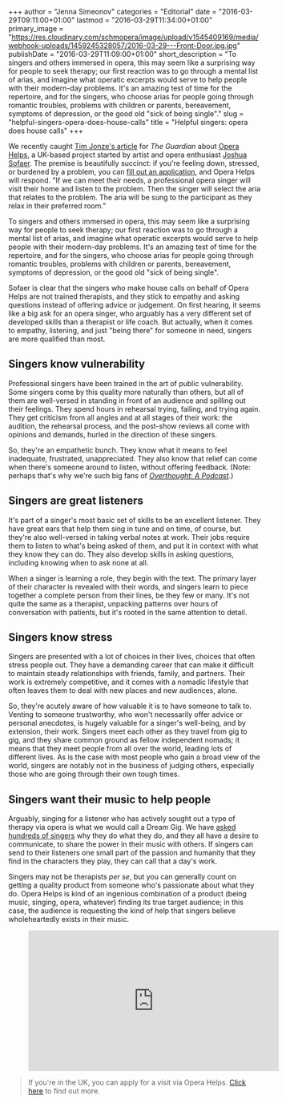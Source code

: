 +++
author = "Jenna Simeonov"
categories = "Editorial"
date = "2016-03-29T09:11:00+01:00"
lastmod = "2016-03-29T11:34:00+01:00"
primary_image = "https://res.cloudinary.com/schmopera/image/upload/v1545409169/media/webhook-uploads/1459245328057/2016-03-29---Front-Door.jpg.jpg"
publishDate = "2016-03-29T11:09:00+01:00"
short_description = "To singers and others immersed in opera, this may seem like a surprising way for people to seek therapy; our first reaction was to go through a mental list of arias, and imagine what operatic excerpts would serve to help people with their modern-day problems. It&#039;s an amazing test of time for the repertoire, and for the singers, who choose arias for people going through romantic troubles, problems with children or parents, bereavement, symptoms of depression, or the good old &quot;sick of being single&quot;."
slug = "helpful-singers-opera-does-house-calls"
title = "Helpful singers: opera does house calls"
+++

We recently caught [Tim Jonze's article](http://www.theguardian.com/music/2016/mar/27/home-therapy-opera-singers-anxious-stressed-ease-worries) for *The Guardian* about [Opera Helps](http://www.operahelps.com/), a UK-based project started by artist and opera enthusiast [Joshua Sofaer](http://www.joshuasofaer.com/2016/02/opera-helps-uk-tour/). The premise is beautifully succinct: if you're feeling down, stressed, or burdened by a problem, you can [fill out an application](http://www.operahelps.com/#apply), and Opera Helps will respond. "If we can meet their needs, a professional opera singer will visit their home and listen to the problem. Then the singer will select the aria that relates to the problem. The aria will be sung to the participant as they relax in their preferred room."

To singers and others immersed in opera, this may seem like a surprising way for people to seek therapy; our first reaction was to go through a mental list of arias, and imagine what operatic excerpts would serve to help people with their modern-day problems. It's an amazing test of time for the repertoire, and for the singers, who choose arias for people going through romantic troubles, problems with children or parents, bereavement, symptoms of depression, or the good old "sick of being single".

Sofaer is clear that the singers who make house calls on behalf of Opera Helps are not trained therapists, and they stick to empathy and asking questions instead of offering advice or judgement. On first hearing, it seems like a big ask for an opera singer, who arguably has a very different set of developed skills than a therapist or life coach. But actually, when it comes to empathy, listening, and just "being there" for someone in need, singers are more qualified than most.

## Singers know vulnerability

Professional singers have been trained in the art of public vulnerability. Some singers come by this quality more naturally than others, but all of them are well-versed in standing in front of an audience and spilling out their feelings. They spend hours in rehearsal trying, failing, and trying again. They get criticism from all angles and at all stages of their work: the audition, the rehearsal process, and the post-show reviews all come with opinions and demands, hurled in the direction of these singers.

So, they're an empathetic bunch. They know what it means to feel inadequate, frustrated, unappreciated. They also know that relief can come when there's someone around to listen, without offering feedback. (Note: perhaps that's why we're such big fans of [*Overthought: A Podcast*](http://www.overthoughtpodcast.com/).) 

## Singers are great listeners

It's part of a singer's most basic set of skills to be an excellent listener. They have great ears that help them sing in tune and on time, of course, but they're also well-versed in taking verbal notes at work. Their jobs require them to listen to what's being asked of them, and put it in context with what they know they can do. They also develop skills in asking questions, including knowing when to ask none at all.

When a singer is learning a role, they begin with the text. The primary layer of their character is revealed with their words, and singers learn to piece together a complete person from their lines, be they few or many. It's not quite the same as a therapist, unpacking patterns over hours of conversation with patients, but it's rooted in the same attention to detail.

## Singers know stress

Singers are presented with a lot of choices in their lives, choices that often stress people out. They have a demanding career that can make it difficult to maintain steady relationships with friends, family, and partners. Their work is extremely competitive, and it comes with a nomadic lifestyle that often leaves them to deal with new places and new audiences, alone.

So, they're acutely aware of how valuable it is to have someone to talk to. Venting to someone trustworthy, who won't necessarily offer advice or personal anecdotes, is hugely valuable for a singer's well-being, and by extension, their work. Singers meet each other as they travel from gig to gig, and they share common ground as fellow independent nomads; it means that they meet people from all over the world, leading lots of different lives. As is the case with most people who gain a broad view of the world, singers are notably not in the business of judging others, especially those who are going through their own tough times.

## Singers want their music to help people

Arguably, singing for a listener who has actively sought out a type of therapy via opera is what we would call a Dream Gig. We have [asked hundreds of singers](http://www.schmopera.com/categories/interview/) why they do what they do, and they all have a desire to communicate, to share the power in their music with others. If singers can send to their listeners one small part of the passion and humanity that they find in the characters they play, they can call that a day's work. 

Singers may not be therapists *per se*, but you can generally count on getting a quality product from someone who's passionate about what they do. Opera Helps is kind of an ingenious combination of a product (being music, singing, opera, whatever) finding its true target audience; in this case, the audience is requesting the kind of help that singers believe wholeheartedly exists in their music.

<figure data-type="video">
<iframe src="https://player.vimeo.com/video/151509561" width="500" height="281" frameborder="0" webkitallowfullscreen mozallowfullscreen allowfullscreen></iframe>
</figure>

>If you're in the UK, you can apply for a visit via Opera Helps. [Click here](http://www.operahelps.com/) to find out more.
